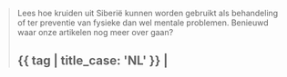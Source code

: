 >Lees hoe kruiden uit Siberië kunnen worden gebruikt als behandeling of ter preventie van fysieke dan wel mentale problemen. Benieuwd waar onze artikelen nog meer over gaan?
>
> <h2>{{ tag | title_case: 'NL' }} | </h2>
